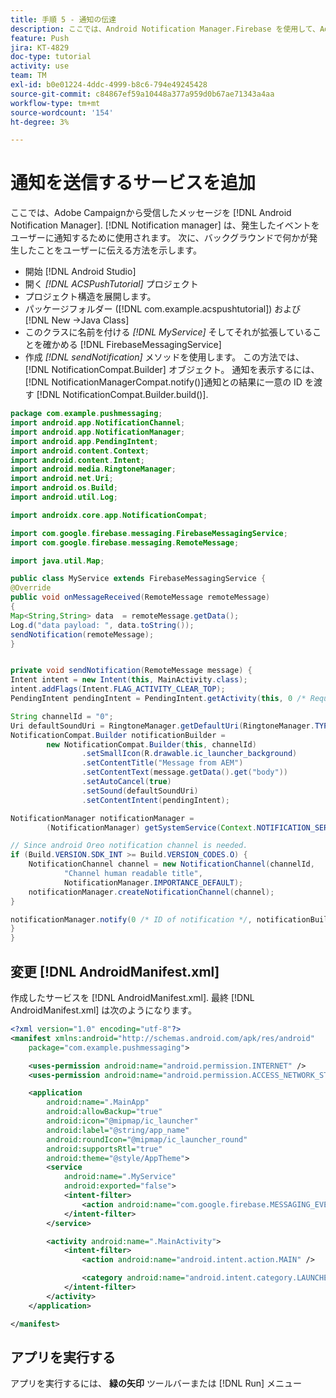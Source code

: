 ```yaml
---
title: 手順 5 - 通知の伝達
description: ここでは、Android Notification Manager.Firebase を使用して、Adobe Campaignから受け取ったメッセージを伝播します。
feature: Push
jira: KT-4829
doc-type: tutorial
activity: use
team: TM
exl-id: b0e01224-4ddc-4999-b8c6-794e49245428
source-git-commit: c84867ef59a10448a377a959d0b67ae71343a4aa
workflow-type: tm+mt
source-wordcount: '154'
ht-degree: 3%

---
```


# 通知を送信するサービスを追加

ここでは、Adobe Campaignから受信したメッセージを [!DNL Android Notification Manager]. [!DNL Notification manager] は、発生したイベントをユーザーに通知するために使用されます。
次に、バックグラウンドで何かが発生したことをユーザーに伝える方法を示します。

* 開始 [!DNL Android Studio]
* 開く *[!DNL ACSPushTutorial]* プロジェクト
* プロジェクト構造を展開します。
* パッケージフォルダー ([!DNL com.example.acspushtutorial]) および [!DNL New ->Java Class]
* このクラスに名前を付ける *[!DNL MyService]* そしてそれが拡張していることを確かめる [!DNL FirebaseMessagingService]
* 作成 *[!DNL sendNotification]* メソッドを使用します。 この方法では、 [!DNL NotificationCompat.Builder] オブジェクト。 通知を表示するには、 [!DNL NotificationManagerCompat.notify()]通知との結果に一意の ID を渡す [!DNL NotificationCompat.Builder.build()].

<!--
Removed `{.line-numbers}` below
-->

```java
package com.example.pushmessaging;
import android.app.NotificationChannel;
import android.app.NotificationManager;
import android.app.PendingIntent;
import android.content.Context;
import android.content.Intent;
import android.media.RingtoneManager;
import android.net.Uri;
import android.os.Build;
import android.util.Log;

import androidx.core.app.NotificationCompat;

import com.google.firebase.messaging.FirebaseMessagingService;
import com.google.firebase.messaging.RemoteMessage;

import java.util.Map;

public class MyService extends FirebaseMessagingService {
@Override
public void onMessageReceived(RemoteMessage remoteMessage)
{
Map<String,String> data  = remoteMessage.getData();
Log.d("data payload: ", data.toString());
sendNotification(remoteMessage);
}


private void sendNotification(RemoteMessage message) {
Intent intent = new Intent(this, MainActivity.class);
intent.addFlags(Intent.FLAG_ACTIVITY_CLEAR_TOP);
PendingIntent pendingIntent = PendingIntent.getActivity(this, 0 /* Request code */, intent, PendingIntent.FLAG_ONE_SHOT);

String channelId = "0";
Uri defaultSoundUri = RingtoneManager.getDefaultUri(RingtoneManager.TYPE_NOTIFICATION);
NotificationCompat.Builder notificationBuilder =
        new NotificationCompat.Builder(this, channelId)
                .setSmallIcon(R.drawable.ic_launcher_background)
                .setContentTitle("Message from AEM")
                .setContentText(message.getData().get("body"))
                .setAutoCancel(true)
                .setSound(defaultSoundUri)
                .setContentIntent(pendingIntent);

NotificationManager notificationManager =
        (NotificationManager) getSystemService(Context.NOTIFICATION_SERVICE);

// Since android Oreo notification channel is needed.
if (Build.VERSION.SDK_INT >= Build.VERSION_CODES.O) {
    NotificationChannel channel = new NotificationChannel(channelId,
            "Channel human readable title",
            NotificationManager.IMPORTANCE_DEFAULT);
    notificationManager.createNotificationChannel(channel);
}

notificationManager.notify(0 /* ID of notification */, notificationBuilder.build());
}
}
```

## 変更 [!DNL AndroidManifest.xml]

作成したサービスを [!DNL AndroidManifest.xml]. 最終 [!DNL AndroidManifest.xml] は次のようになります。

<!--
Removed `{.line-numbers}` below
-->

```xml
<?xml version="1.0" encoding="utf-8"?>
<manifest xmlns:android="http://schemas.android.com/apk/res/android"
    package="com.example.pushmessaging">

    <uses-permission android:name="android.permission.INTERNET" />
    <uses-permission android:name="android.permission.ACCESS_NETWORK_STATE" />

    <application
        android:name=".MainApp"
        android:allowBackup="true"
        android:icon="@mipmap/ic_launcher"
        android:label="@string/app_name"
        android:roundIcon="@mipmap/ic_launcher_round"
        android:supportsRtl="true"
        android:theme="@style/AppTheme">
        <service
            android:name=".MyService"
            android:exported="false">
            <intent-filter>
                <action android:name="com.google.firebase.MESSAGING_EVENT" />
            </intent-filter>
        </service>

        <activity android:name=".MainActivity">
            <intent-filter>
                <action android:name="android.intent.action.MAIN" />

                <category android:name="android.intent.category.LAUNCHER" />
            </intent-filter>
        </activity>
    </application>

</manifest>
```

## アプリを実行する

アプリを実行するには、 **緑の矢印** ツールバーまたは [!DNL Run] メニュー
